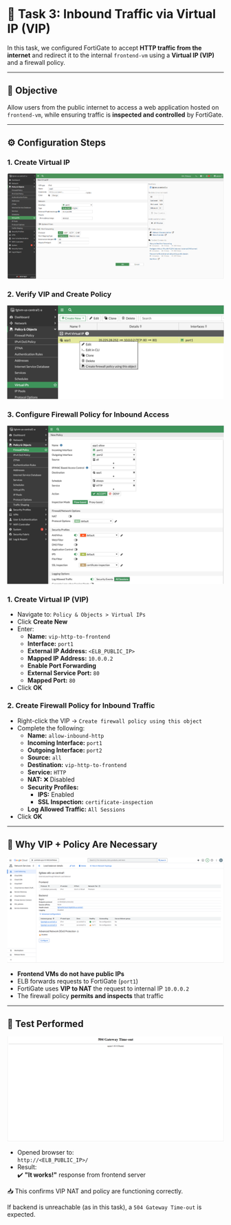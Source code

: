 # 🔐 Task 3: Inbound Traffic via Virtual IP (VIP)

In this task, we configured FortiGate to accept **HTTP traffic from the internet** and redirect it to the internal `frontend-vm` using a **Virtual IP (VIP)** and a firewall policy.

---

## 🎯 Objective

Allow users from the public internet to access a web application hosted on `frontend-vm`, while ensuring traffic is **inspected and controlled** by FortiGate.

---

## ⚙️ Configuration Steps

### 1. Create Virtual IP
![VIP Creation](../screenshots/task3-vip-creation.png)

### 2. Verify VIP and Create Policy
![VIP in List](../screenshots/task3-vip-list.png)

### 3. Configure Firewall Policy for Inbound Access
![Inbound Policy Configuration](../screenshots/task3-inbound-policy.png)

### 1. Create Virtual IP (VIP)
- Navigate to: `Policy & Objects > Virtual IPs`
- Click **Create New**
- Enter:
  - **Name:** `vip-http-to-frontend`
  - **Interface:** `port1`
  - **External IP Address:** `<ELB_PUBLIC_IP>`
  - **Mapped IP Address:** `10.0.0.2`
  - **Enable Port Forwarding**
  - **External Service Port:** `80`
  - **Mapped Port:** `80`
- Click **OK**

### 2. Create Firewall Policy for Inbound Traffic
- Right-click the VIP → `Create firewall policy using this object`
- Complete the following:
  - **Name:** `allow-inbound-http`
  - **Incoming Interface:** `port1`
  - **Outgoing Interface:** `port2`
  - **Source:** `all`
  - **Destination:** `vip-http-to-frontend`
  - **Service:** `HTTP`
  - **NAT:** ❌ Disabled
  - **Security Profiles:** 
    - **IPS:** Enabled
    - **SSL Inspection:** `certificate-inspection`
  - **Log Allowed Traffic:** `All Sessions`
- Click **OK**

---

## 📌 Why VIP + Policy Are Necessary
![ELB Configuration](../screenshots/task3-loadbalancer-details.png)

- **Frontend VMs do not have public IPs**
- ELB forwards requests to FortiGate (`port1`)
- FortiGate uses **VIP to NAT** the request to internal IP `10.0.0.2`
- The firewall policy **permits and inspects** that traffic

---

## 🧪 Test Performed

![504 Gateway Timeout Result](../screenshots/task3-504-timeout.png)

- Opened browser to:  
  `http://<ELB_PUBLIC_IP>/`
- Result:  
  ✔️ **"It works!"** response from frontend server

📥 This confirms VIP NAT and policy are functioning correctly.

If backend is unreachable (as in this task), a `504 Gateway Time-out` is expected.


